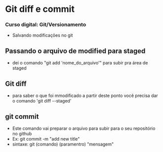 # Git diff e commit

<!-- exemplo -->
### Curso digital: Git/Versionamento
- Salvando modificações no git
<!-- Final do exemplo -->

## Passando o arquivo de modified para staged
- dei o comando "git add 'nome_do_arquivo'" para subir pra área de staged

## Git diff
- para saber o que foi mmodificado a partir deste ponto você precisa dar o comando 'git diff --staged'

## git commit
- Este comando vai preparar o arquivo para subir para o seu repositório no github
- Ex:      git commit -m "add new title"
- sintaxe: git (comando) (paramentro) "mensagem"
